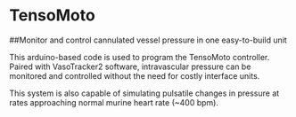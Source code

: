 # TensoMoto
##Monitor and control cannulated vessel pressure in one easy-to-build unit

This arduino-based code is used to program the TensoMoto controller.
Paired with VasoTracker2 software, intravascular pressure can be monitored and controlled without the need for costly interface units.

This system is also capable of simulating pulsatile changes in pressure at rates approaching normal murine heart rate (~400 bpm).
